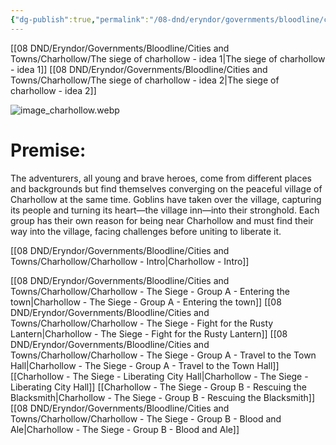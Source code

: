 ```yaml
---
{"dg-publish":true,"permalink":"/08-dnd/eryndor/governments/bloodline/cities-and-towns/charhollow/charhollow-the-siege-of-charhollow-opening-adventure/"}
---
```


[[08 DND/Eryndor/Governments/Bloodline/Cities and Towns/Charhollow/The  siege of charhollow - idea 1\|The  siege of charhollow - idea 1]]
[[08 DND/Eryndor/Governments/Bloodline/Cities and Towns/Charhollow/The  siege of charhollow - idea 2\|The  siege of charhollow - idea 2]]

![image_charhollow.webp](/img/user/08%20DND/Eryndor/Governments/Bloodline/Cities%20and%20Towns/Charhollow/image_charhollow.webp)
# **Premise:**  
The adventurers, all young and brave heroes, come from different places and backgrounds but find themselves converging on the peaceful village of Charhollow at the same time. Goblins have taken over the village, capturing its people and turning its heart—the village inn—into their stronghold. Each group has their own reason for being near Charhollow and must find their way into the village, facing challenges before uniting to liberate it.

[[08 DND/Eryndor/Governments/Bloodline/Cities and Towns/Charhollow/Charhollow - Intro\|Charhollow - Intro]]

[[08 DND/Eryndor/Governments/Bloodline/Cities and Towns/Charhollow/Charhollow - The Siege - Group A - Entering the town\|Charhollow - The Siege - Group A - Entering the town]]
[[08 DND/Eryndor/Governments/Bloodline/Cities and Towns/Charhollow/Charhollow - The Siege - Fight for the Rusty Lantern\|Charhollow - The Siege - Fight for the Rusty Lantern]]
[[08 DND/Eryndor/Governments/Bloodline/Cities and Towns/Charhollow/Charhollow - The Siege - Group A - Travel to the Town Hall\|Charhollow - The Siege - Group A - Travel to the Town Hall]]
[[Charhollow - The Siege - Liberating City Hall\|Charhollow - The Siege - Liberating City Hall]]
[[Charhollow - The Siege - Group B - Rescuing the Blacksmith\|Charhollow - The Siege - Group B - Rescuing the Blacksmith]]
[[08 DND/Eryndor/Governments/Bloodline/Cities and Towns/Charhollow/Charhollow - The Siege - Group B - Blood and Ale\|Charhollow - The Siege - Group B - Blood and Ale]]
